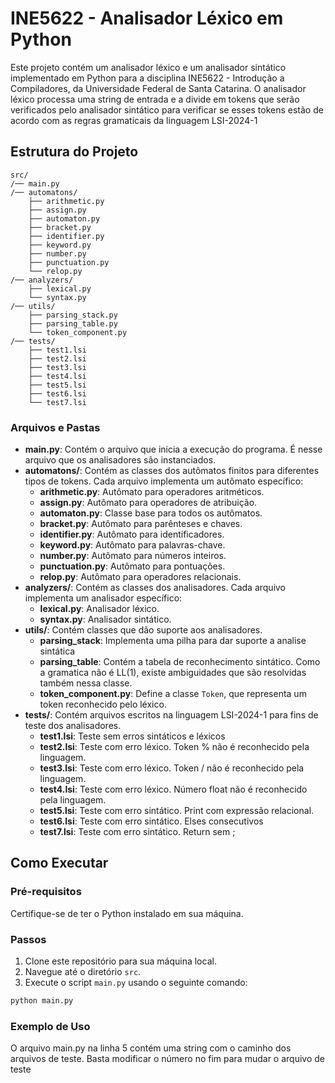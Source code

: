 # INE5622 - Analisador Léxico em Python

Este projeto contém um analisador léxico e um analisador sintático implementado em Python para a disciplina INE5622 - Introdução a Compiladores, da Universidade Federal de Santa Catarina. O analisador léxico processa uma string de entrada e a divide em tokens que serão verificados pelo analisador sintático para verificar se esses tokens estão de acordo com as regras gramaticais da linguagem LSI-2024-1

## Estrutura do Projeto

```
src/
/── main.py
/── automatons/
    ├── arithmetic.py
    ├── assign.py
    ├── automaton.py
    ├── bracket.py
    ├── identifier.py
    ├── keyword.py
    ├── number.py
    ├── punctuation.py
    └── relop.py
/── analyzers/
    ├── lexical.py
    └── syntax.py
/── utils/
    ├── parsing_stack.py
    ├── parsing_table.py
    └── token_component.py
/── tests/
    ├── test1.lsi
    ├── test2.lsi
    ├── test3.lsi
    ├── test4.lsi
    ├── test5.lsi
    ├── test6.lsi
    └── test7.lsi
```


### Arquivos e Pastas

- **main.py**: Contém o arquivo que inicia a execução do programa. É nesse arquivo que os analisadores são instanciados.
- **automatons/**: Contém as classes dos autômatos finitos para diferentes tipos de tokens. Cada arquivo implementa um autômato específico:
  - **arithmetic.py**: Autômato para operadores aritméticos.
  - **assign.py**: Autômato para operadores de atribuição.
  - **automaton.py**: Classe base para todos os autômatos.
  - **bracket.py**: Autômato para parênteses e chaves.
  - **identifier.py**: Autômato para identificadores.
  - **keyword.py**: Autômato para palavras-chave.
  - **number.py**: Autômato para números inteiros.
  - **punctuation.py**: Autômato para pontuações.
  - **relop.py**: Autômato para operadores relacionais.
- **analyzers/**: Contém as classes dos analisadores. Cada arquivo implementa um analisador específico:
  - **lexical.py**: Analisador léxico.
  - **syntax.py**: Analisador sintático.
- **utils/**: Contém classes que dão suporte aos analisadores.
  - **parsing_stack**: Implementa uma pilha para dar suporte a analise sintática
  - **parsing_table**: Contém a tabela de reconhecimento sintático. Como a gramatica não é LL(1), existe ambiguidades que são resolvidas também nessa classe.
  - **token_component.py**: Define a classe `Token`, que representa um token reconhecido pelo léxico.
- **tests/**: Contém arquivos escritos na linguagem LSI-2024-1 para fins de teste dos analisadores.
  - **test1.lsi**: Teste sem erros sintáticos e léxicos
  - **test2.lsi**: Teste com erro léxico. Token % não é reconhecido pela linguagem.
  - **test3.lsi**: Teste com erro léxico. Token / não é reconhecido pela linguagem.
  - **test4.lsi**: Teste com erro léxico. Número float não é reconhecido pela linguagem.
  - **test5.lsi**: Teste com erro sintático. Print com expressão relacional.
  - **test6.lsi**: Teste com erro sintático. Elses consecutivos
  - **test7.lsi**: Teste com erro sintático. Return sem ;

## Como Executar

### Pré-requisitos

Certifique-se de ter o Python instalado em sua máquina.

### Passos

1. Clone este repositório para sua máquina local.
2. Navegue até o diretório `src`.
3. Execute o script `main.py` usando o seguinte comando:

```bash
python main.py
```

### Exemplo de Uso
O arquivo main.py na linha 5 contém uma string com o caminho dos arquivos de teste. Basta modificar o número no fim para mudar o arquivo de teste

